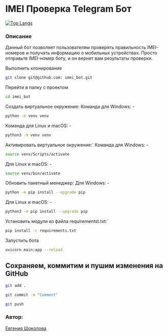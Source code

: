 # IMEI Проверка Telegram Бот

[![Top Langs](https://github-readme-stats.vercel.app/api/top-langs/?username=anuraghazra&layout=compact)](https://github.com/anuraghazra/github-readme-stats)

### Описание

Данный бот позволяет пользователям проверять правильность IMEI-номеров и получать информацию о мобильных устройствах. Просто отправьте IMEI-номер боту, и он вернет вам результаты проверки.



Выполнить клонирование
```bash
git clone git@github.com: imei_bot.git
```
Перейти в папку с проектом
```bash
cd imei_bot
```
Создать виртуальное окружение:
   Команда для Windows: -
```bash
python -m venv venv
```
Команда для Linux и macOS: - 
```bash
python3 -m venv venv
```
Активировать виртуальное окружение:`
   Команда для Windows: -
```bash
source venv/Scripts/activate
```
Для Linux и macOS: -
```bash
source venv/bin/activate
```
Обновить пакетный менеджер:
   Для Windows: -
```bash
python -m pip install --upgrade pip
```
Для Linux и macOS: -
```bash
python3 -m pip install --upgrade pip
```
Установить модули из файла requirementst.txt:`
```bash
pip install -r requirements.txt
```
Запустить бота
```bash
uvicorn main:app --reload
```

## Сохраняем, коммитим и пушим изменения на GitHub
```bash
git add .
```
```bash
git commit -m "Comment"
```
```bash
git push
```

### Автор:
[Евгения Шоколова](https://github.com/Evgeniya-Shokolova)
